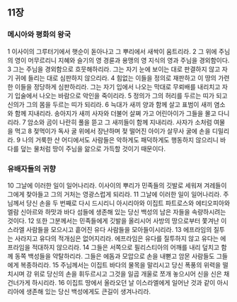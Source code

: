 ## 11장
### 메시아와 평화의 왕국
1 이사이의 그루터기에서 햇순이 돋아나고 그 뿌리에서 새싹이 움트리라.
2 그 위에 주님의 영이 머무르리니 지혜와 슬기의 영 경륜과 용맹의 영 지식의 영과 주님을 경외함이다.
3 그는 주님을 경외함으로 흐뭇해하리라. 그는 자기 눈에 보이는 대로 판결하지 않고 자기 귀에 들리는 대로 심판하지 않으리라.
4 힘없는 이들을 정의로 재판하고 이 땅의 가련한 이들을 정당하게 심판하리라. 그는 자기 입에서 나오는 막대로 무뢰배를 내리치고 자기 입술에서 나오는 바람으로 악인을 죽이리라.
5 정의가 그의 허리를 두르는 띠가 되고 신의가 그의 몸을 두르는 띠가 되리라.
6 늑대가 새끼 양과 함께 살고 표범이 새끼 염소와 함께 지내리라. 송아지가 새끼 사자와 더불어 살쪄 가고 어린아이가 그들을 몰고 다니리라.
7 암소와 곰이 나란히 풀을 뜯고 그 새끼들이 함께 지내리라. 사자가 소처럼 여물을 먹고
8 젖먹이가 독사 굴 위에서 장난하며 젖 떨어진 아이가 살무사 굴에 손을 디밀리라.
9 나의 거룩한 산 어디에서도 사람들은 악하게도 패덕하게도 행동하지 않으리니 바다를 덮는 물처럼 땅이 주님을 앎으로 가득할 것이기 때문이다.
### 유배자들의 귀향
10 그날에 이러한 일이 일어나리라. 이사이의 뿌리가 민족들의 깃발로 세워져 겨레들이 그에게 찾아들고 그의 거처는 영광스럽게 되리라.
11 그날에 이러한 일이 일어나리라. 주님께서 당신 손을 두 번째로 다시 드시리니 아시리아와 이집트 파트로스와 에티오피아와 엘람 신아르와 하맛과 바다 섬들에 생존해 있는 당신 백성의 남은 자들을 속량하시려는 것이다.
12 또한 그분께서는 민족들에게 깃발을 올리시어 사방의 땅으로부터 쫓겨난 이스라엘 사람들을 모으시고 흩어진 유다 사람들을 모아들이시리라.
13 에프라임의 질투는 사라지고 유다의 적개심은 없어지리라. 에프라임은 유다를 질투하지 않고 유다는 에프라임을 적대하지 않으리라.
14 그들은 서쪽으로 필리스티아의 어깨를 내리 덮치고 함께 동쪽 백성들을 약탈하리라. 그들은 에돔과 모압으로 손을 내뻗고 암몬 사람들도 그들에게 복종하리라.
15 주님께서는 이집트 바다의 물목을 말리시고 당신 폭풍의 위력을 떨치시며 강 위로 당신의 손을 휘두르시고 그것을 일곱 개울로 쪼개 놓으시어 신을 신은 채 건너가게 하시리라.
16 이집트 땅에서 올라오던 날 이스라엘에게 일어난 것과 같이 아시리아에 생존해 있는 당신 백성에게도 큰길이 생겨나리라.

